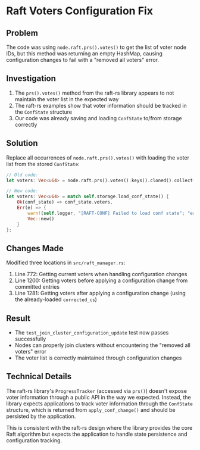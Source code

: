 # Raft Voters Configuration Fix

## Problem
The code was using `node.raft.prs().votes()` to get the list of voter node IDs, but this method was returning an empty HashMap, causing configuration changes to fail with a "removed all voters" error.

## Investigation
1. The `prs().votes()` method from the raft-rs library appears to not maintain the voter list in the expected way
2. The raft-rs examples show that voter information should be tracked in the `ConfState` structure
3. Our code was already saving and loading `ConfState` to/from storage correctly

## Solution
Replace all occurrences of `node.raft.prs().votes()` with loading the voter list from the stored `ConfState`:

```rust
// Old code:
let voters: Vec<u64> = node.raft.prs().votes().keys().cloned().collect();

// New code:
let voters: Vec<u64> = match self.storage.load_conf_state() {
    Ok(conf_state) => conf_state.voters,
    Err(e) => {
        warn!(self.logger, "[RAFT-CONF] Failed to load conf state"; "error" => ?e);
        Vec::new()
    }
};
```

## Changes Made
Modified three locations in `src/raft_manager.rs`:
1. Line 772: Getting current voters when handling configuration changes
2. Line 1200: Getting voters before applying a configuration change from committed entries
3. Line 1281: Getting voters after applying a configuration change (using the already-loaded `corrected_cs`)

## Result
- The `test_join_cluster_configuration_update` test now passes successfully
- Nodes can properly join clusters without encountering the "removed all voters" error
- The voter list is correctly maintained through configuration changes

## Technical Details
The raft-rs library's `ProgressTracker` (accessed via `prs()`) doesn't expose voter information through a public API in the way we expected. Instead, the library expects applications to track voter information through the `ConfState` structure, which is returned from `apply_conf_change()` and should be persisted by the application.

This is consistent with the raft-rs design where the library provides the core Raft algorithm but expects the application to handle state persistence and configuration tracking.